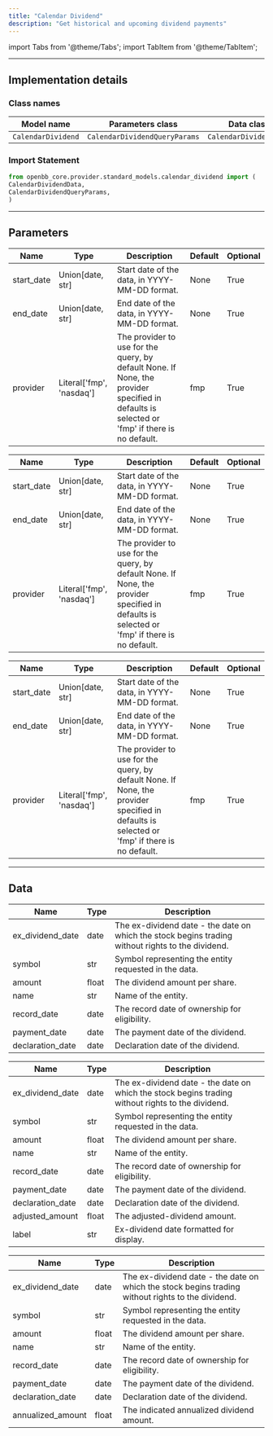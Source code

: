 ```yaml
---
title: "Calendar Dividend"
description: "Get historical and upcoming dividend payments"
---
```


<!-- markdownlint-disable MD012 MD031 MD033 -->

import Tabs from '@theme/Tabs';
import TabItem from '@theme/TabItem';

---

## Implementation details

### Class names

| Model name | Parameters class | Data class |
| ---------- | ---------------- | ---------- |
| `CalendarDividend` | `CalendarDividendQueryParams` | `CalendarDividendData` |

### Import Statement

```python
from openbb_core.provider.standard_models.calendar_dividend import (
CalendarDividendData,
CalendarDividendQueryParams,
)
```

---

## Parameters

<Tabs>

<TabItem value='standard' label='standard'>

| Name | Type | Description | Default | Optional |
| ---- | ---- | ----------- | ------- | -------- |
| start_date | Union[date, str] | Start date of the data, in YYYY-MM-DD format. | None | True |
| end_date | Union[date, str] | End date of the data, in YYYY-MM-DD format. | None | True |
| provider | Literal['fmp', 'nasdaq'] | The provider to use for the query, by default None. If None, the provider specified in defaults is selected or 'fmp' if there is no default. | fmp | True |
</TabItem>

<TabItem value='fmp' label='fmp'>

| Name | Type | Description | Default | Optional |
| ---- | ---- | ----------- | ------- | -------- |
| start_date | Union[date, str] | Start date of the data, in YYYY-MM-DD format. | None | True |
| end_date | Union[date, str] | End date of the data, in YYYY-MM-DD format. | None | True |
| provider | Literal['fmp', 'nasdaq'] | The provider to use for the query, by default None. If None, the provider specified in defaults is selected or 'fmp' if there is no default. | fmp | True |
</TabItem>

<TabItem value='nasdaq' label='nasdaq'>

| Name | Type | Description | Default | Optional |
| ---- | ---- | ----------- | ------- | -------- |
| start_date | Union[date, str] | Start date of the data, in YYYY-MM-DD format. | None | True |
| end_date | Union[date, str] | End date of the data, in YYYY-MM-DD format. | None | True |
| provider | Literal['fmp', 'nasdaq'] | The provider to use for the query, by default None. If None, the provider specified in defaults is selected or 'fmp' if there is no default. | fmp | True |
</TabItem>

</Tabs>

---

## Data

<Tabs>

<TabItem value='standard' label='standard'>

| Name | Type | Description |
| ---- | ---- | ----------- |
| ex_dividend_date | date | The ex-dividend date - the date on which the stock begins trading without rights to the dividend. |
| symbol | str | Symbol representing the entity requested in the data. |
| amount | float | The dividend amount per share. |
| name | str | Name of the entity. |
| record_date | date | The record date of ownership for eligibility. |
| payment_date | date | The payment date of the dividend. |
| declaration_date | date | Declaration date of the dividend. |
</TabItem>

<TabItem value='fmp' label='fmp'>

| Name | Type | Description |
| ---- | ---- | ----------- |
| ex_dividend_date | date | The ex-dividend date - the date on which the stock begins trading without rights to the dividend. |
| symbol | str | Symbol representing the entity requested in the data. |
| amount | float | The dividend amount per share. |
| name | str | Name of the entity. |
| record_date | date | The record date of ownership for eligibility. |
| payment_date | date | The payment date of the dividend. |
| declaration_date | date | Declaration date of the dividend. |
| adjusted_amount | float | The adjusted-dividend amount. |
| label | str | Ex-dividend date formatted for display. |
</TabItem>

<TabItem value='nasdaq' label='nasdaq'>

| Name | Type | Description |
| ---- | ---- | ----------- |
| ex_dividend_date | date | The ex-dividend date - the date on which the stock begins trading without rights to the dividend. |
| symbol | str | Symbol representing the entity requested in the data. |
| amount | float | The dividend amount per share. |
| name | str | Name of the entity. |
| record_date | date | The record date of ownership for eligibility. |
| payment_date | date | The payment date of the dividend. |
| declaration_date | date | Declaration date of the dividend. |
| annualized_amount | float | The indicated annualized dividend amount. |
</TabItem>

</Tabs>

